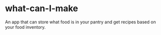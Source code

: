 # what-can-I-make
An app that can store what food is in your pantry and get recipes based on your food inventory. 
